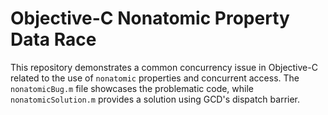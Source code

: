 # Objective-C Nonatomic Property Data Race

This repository demonstrates a common concurrency issue in Objective-C related to the use of `nonatomic` properties and concurrent access.  The `nonatomicBug.m` file showcases the problematic code, while `nonatomicSolution.m` provides a solution using GCD's dispatch barrier.